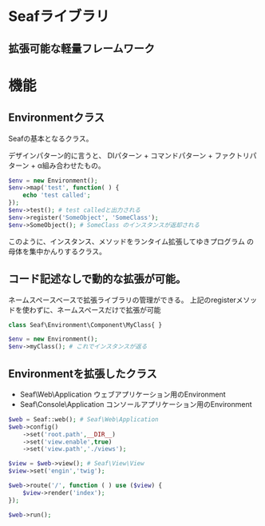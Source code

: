 Seafライブラリ
=========================

拡張可能な軽量フレームワーク
-------------------------

機能
========================

Environmentクラス
------------------------
Seafの基本となるクラス。

デザインパターン的に言うと、
DIパターン + コマンドパターン + ファクトリパターン + α組み合わせたもの。

```php
$env = new Environment();
$env->map('test', function( ) {
	echo 'test called';
});
$env->test(); # test calledと出力される
$env->register('SomeObject', 'SomeClass');
$env->SomeObject(); # SomeClass のインスタンスが返却される
```
このように、インスタンス、メソッドをランタイム拡張してゆきプログラム
の母体を集中かんりするクラス。


コード記述なしで動的な拡張が可能。
------------------------
ネームスペースベースで拡張ライブラリの管理ができる。
上記のregisterメソッドを使わずに、ネームスペースだけで拡張が可能

```php
class Seaf\Environment\Component\MyClass{ }

$env = new Environment();
$env->myClass(); # これでインスタンスが返る
```

Environmentを拡張したクラス
--------------------------

* Seaf\Web\Application  ウェブアプリケーション用のEnvironment
* Seaf\Console\Application  コンソールアプリケーション用のEnvironment

```php
$web = Seaf::web(); # Seaf\Web\Application
$web->config()
	->set('root.path',__DIR__)
	->set('view.enable',true)
	->set('view.path','./views');

$view = $web->view(); # Seaf\View\View
$view->set('engin','twig');

$web->route('/', function ( ) use ($view) {
	$view->render('index');
});

$web->run();
```





